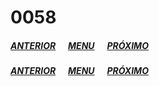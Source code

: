 # 0058
##### [ANTERIOR](/spy-family/0057/)&nbsp;&nbsp;&nbsp;&nbsp;&nbsp;&nbsp;[MENU](/spy-family/)&nbsp;&nbsp;&nbsp;&nbsp;&nbsp;&nbsp;[PRÓXIMO](/spy-family/0059/)
##### [ANTERIOR](/spy-family/0057/)&nbsp;&nbsp;&nbsp;&nbsp;&nbsp;&nbsp;[MENU](/spy-family/)&nbsp;&nbsp;&nbsp;&nbsp;&nbsp;&nbsp;[PRÓXIMO](/spy-family/0059/)
